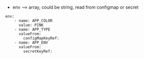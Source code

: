 - env --> array, could be string, read from configmap or secret

```
env:
    - name: APP_COLOR
      value: PINK
    - name: APP_TYPE
      valueFrom:
        configMapKeyRef:
    - name: APP_ENV
      valueFrom:
        secretKeyRef:
```